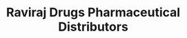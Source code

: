 ---
title: "Raviraj Drugs Pharmaceutical Distributors"
url: /tirur/raviraj-drugs-pharmaceutical-distributors/
shop: chemist
---